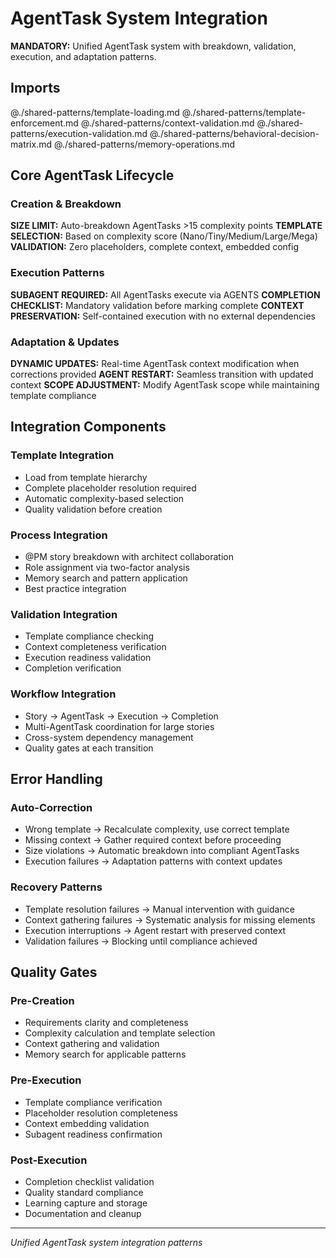 # AgentTask System Integration

**MANDATORY:** Unified AgentTask system with breakdown, validation, execution, and adaptation patterns.

## Imports
@./shared-patterns/template-loading.md
@./shared-patterns/template-enforcement.md
@./shared-patterns/context-validation.md
@./shared-patterns/execution-validation.md
@./shared-patterns/behavioral-decision-matrix.md
@./shared-patterns/memory-operations.md

## Core AgentTask Lifecycle

### Creation & Breakdown
**SIZE LIMIT:** Auto-breakdown AgentTasks >15 complexity points
**TEMPLATE SELECTION:** Based on complexity score (Nano/Tiny/Medium/Large/Mega)
**VALIDATION:** Zero placeholders, complete context, embedded config

### Execution Patterns
**SUBAGENT REQUIRED:** All AgentTasks execute via AGENTS
**COMPLETION CHECKLIST:** Mandatory validation before marking complete
**CONTEXT PRESERVATION:** Self-contained execution with no external dependencies

### Adaptation & Updates
**DYNAMIC UPDATES:** Real-time AgentTask context modification when corrections provided
**AGENT RESTART:** Seamless transition with updated context
**SCOPE ADJUSTMENT:** Modify AgentTask scope while maintaining template compliance

## Integration Components

### Template Integration
- Load from template hierarchy
- Complete placeholder resolution required
- Automatic complexity-based selection
- Quality validation before creation

### Process Integration
- @PM story breakdown with architect collaboration
- Role assignment via two-factor analysis
- Memory search and pattern application
- Best practice integration

### Validation Integration
- Template compliance checking
- Context completeness verification
- Execution readiness validation
- Completion verification

### Workflow Integration
- Story → AgentTask → Execution → Completion
- Multi-AgentTask coordination for large stories
- Cross-system dependency management
- Quality gates at each transition

## Error Handling

### Auto-Correction
- Wrong template → Recalculate complexity, use correct template
- Missing context → Gather required context before proceeding
- Size violations → Automatic breakdown into compliant AgentTasks
- Execution failures → Adaptation patterns with context updates

### Recovery Patterns
- Template resolution failures → Manual intervention with guidance
- Context gathering failures → Systematic analysis for missing elements
- Execution interruptions → Agent restart with preserved context
- Validation failures → Blocking until compliance achieved

## Quality Gates

### Pre-Creation
- Requirements clarity and completeness
- Complexity calculation and template selection
- Context gathering and validation
- Memory search for applicable patterns

### Pre-Execution
- Template compliance verification
- Placeholder resolution completeness
- Context embedding validation
- Subagent readiness confirmation

### Post-Execution
- Completion checklist validation
- Quality standard compliance
- Learning capture and storage
- Documentation and cleanup

---
*Unified AgentTask system integration patterns*